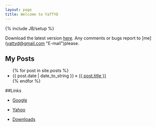```yaml
---
layout: page
title: Welcome to YaTTYD
---
```

{% include JB/setup %}

Download the latest version [here](./Downloads/YaTTYD   "Downloads"). Any comments or bugs report to [me] (yattyd@gmail.com "E-mail")please.


    
## My Posts

<ul class="posts">
  {% for post in site.posts %}
    <li><span>{{ post.date | date_to_string }}</span> &raquo; <a href="{{ BASE_PATH }}{{ post.url }}">{{ post.title }}</a></li>
  {% endfor %}
</ul>

##Links
- [Google][1]
- [Yahoo][2]
- [Downloads][3]

  [1]: http://google.com/        "Google"
  [2]: http://search.yahoo.com/  "Yahoo Search"
  [3]: ./Downloads/YaTTYD   "Downloads"

<!-- BEGIN: Powered by Supercounters.com -->
<script type="text/javascript" src="http://widget.supercounters.com/texthit.js"></script>
<script type="text/javascript">var sc_texthit_var = sc_texthit_var || [];sc_text_hit(548097,"","000000");</script>

<!-- END: Powered by Supercounters.com -->
<!-- END: Powered by Supercounters.com -->
